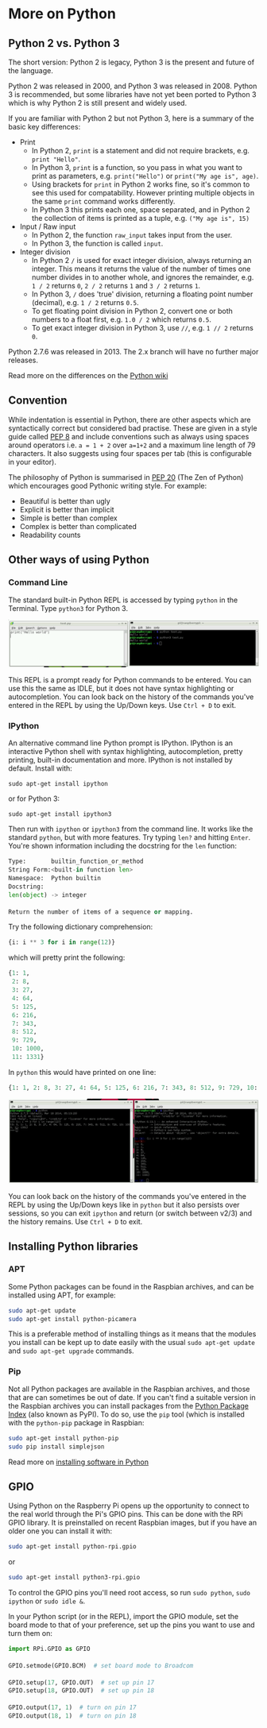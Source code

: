 # More on Python

## Python 2 vs. Python 3

The short version: Python 2 is legacy, Python 3 is the present and future of the language.

Python 2 was released in 2000, and Python 3 was released in 2008. Python 3 is recommended, but some libraries have not yet been ported to Python 3 which is why Python 2 is still present and widely used.

If you are familiar with Python 2 but not Python 3, here is a summary of the basic key differences:

- Print
    - In Python 2, `print` is a statement and did not require brackets, e.g. `print "Hello"`.
    - In Python 3, `print` is a function, so you pass in what you want to print as parameters, e.g. `print("Hello")` or `print("My age is", age)`.
    - Using brackets for `print` in Python 2 works fine, so it's common to see this used for compatability. However printing multiple objects in the same `print` command works differently.
    - In Python 3 this prints each one, space separated, and in Python 2 the collection of items is printed as a tuple, e.g. `("My age is", 15)`
-  Input / Raw input
    -  In Python 2, the function `raw_input` takes input from the user.
    -  In Python 3, the function is called `input`.
- Integer division
    - In Python 2 `/` is used for exact integer division, always returning an integer. This means it returns the value of the number of times one number divides in to another whole, and ignores the remainder, e.g. `1 / 2` returns `0`, `2 / 2` returns `1` and `3 / 2` returns `1`.
    - In Python 3, `/` does 'true' division, returning a floating point number (decimal), e.g. `1 / 2` returns `0.5`.
    - To get floating point division in Python 2, convert one or both numbers to a float first, e.g. `1.0 / 2` which returns `0.5`.
    - To get exact integer division in Python 3, use `//`, e.g. `1 // 2` returns `0`.

Python 2.7.6 was released in 2013. The 2.x branch will have no further major releases.

Read more on the differences on the [Python wiki](https://wiki.python.org/moin/Python2orPython3)

## Convention

While indentation is essential in Python, there are other aspects which are syntactically correct but considered bad practise. These are given in a style guide called [PEP 8](http://legacy.python.org/dev/peps/pep-0008/) and include conventions such as always using spaces around operators i.e. `a = 1 + 2` over `a=1+2` and a maximum line length of 79 characters. It also suggests using four spaces per tab (this is configurable in your editor).

The philosophy of Python is summarised in [PEP 20](http://legacy.python.org/dev/peps/pep-0020/) (The Zen of Python) which encourages good Pythonic writing style. For example:

- Beautiful is better than ugly
- Explicit is better than implicit
- Simple is better than complex
- Complex is better than complicated
- Readability counts

## Other ways of using Python

### Command Line

The standard built-in Python REPL is accessed by typing `python` in the Terminal. Type `python3` for Python 3.

![](images/run-python.png)

This REPL is a prompt ready for Python commands to be entered. You can use this the same as IDLE, but it does not have syntax highlighting or autocompletion. You can look back on the history of the commands you've entered in the REPL by using the Up/Down keys. Use `Ctrl + D` to exit.

### IPython

An alternative command line Python prompt is IPython. IPython is an interactive Python shell with syntax highlighting, autocompletion, pretty printing, built-in documentation and more. IPython is not installed by default. Install with:

```
sudo apt-get install ipython
```

or for Python 3:

```
sudo apt-get install ipython3
```

Then run with `ipython` or `ipython3` from the command line. It works like the standard `python`, but with more features. Try typing `len?` and hitting `Enter`. You're shown information including the docstring for the `len` function:

```python
Type:       builtin_function_or_method
String Form:<built-in function len>
Namespace:  Python builtin
Docstring:
len(object) -> integer

Return the number of items of a sequence or mapping.
```

Try the following dictionary comprehension:

```python
{i: i ** 3 for i in range(12)}
```

which will pretty print the following:

```python
{1: 1,
 2: 8,
 3: 27,
 4: 64,
 5: 125,
 6: 216,
 7: 343,
 8: 512,
 9: 729,
 10: 1000,
 11: 1331}
```

In `python` this would have printed on one line:

```python
{1: 1, 2: 8, 3: 27, 4: 64, 5: 125, 6: 216, 7: 343, 8: 512, 9: 729, 10: 1000, 11: 1331}
```

![](images/python-vs-ipython.png)

You can look back on the history of the commands you've entered in the REPL by using the Up/Down keys like in `python` but it also persists over sessions, so you can exit `ipython` and return (or switch between v2/3) and the history remains. Use `Ctrl + D` to exit.

## Installing Python libraries

### APT

Some Python packages can be found in the Raspbian archives, and can be installed using APT, for example:

```bash
sudo apt-get update
sudo apt-get install python-picamera
```

This is a preferable method of installing things as it means that the modules you install can be kept up to date easily with the usual `sudo apt-get update` and `sudo apt-get upgrade` commands.

### Pip

Not all Python packages are available in the Raspbian archives, and those that are can sometimes be out of date. If you can't find a suitable version in the Raspbian archives you can install packages from the [Python Package Index](http://pypi.python.org/) (also known as PyPI). To do so, use the `pip` tool (which is installed with the `python-pip` package in Raspbian:

```bash
sudo apt-get install python-pip
sudo pip install simplejson
```

Read more on [installing software in Python](../../linux/software/python.md)

## GPIO

Using Python on the Raspberry Pi opens up the opportunity to connect to the real world through the Pi's GPIO pins. This can be done with the RPi GPIO library. It is preinstalled on recent Raspbian images, but if you have an older one you can install it with:

```bash
sudo apt-get install python-rpi.gpio
```

or

```bash
sudo apt-get install python3-rpi.gpio
```

To control the GPIO pins you'll need root access, so run `sudo python`, `sudo ipython` or `sudo idle &`.

In your Python script (or in the REPL), import the GPIO module, set the board mode to that of your preference, set up the pins you want to use and turn them on:

```python
import RPi.GPIO as GPIO

GPIO.setmode(GPIO.BCM)  # set board mode to Broadcom

GPIO.setup(17, GPIO.OUT)  # set up pin 17
GPIO.setup(18, GPIO.OUT)  # set up pin 18

GPIO.output(17, 1)  # turn on pin 17
GPIO.output(18, 1)  # turn on pin 18
```
